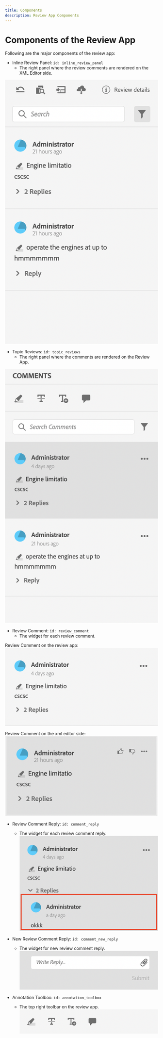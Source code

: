```yaml
---
title: Components
description: Review App Components
---
```


# Components of the Review App

Following are the major components of the review app:

- Inline Review Panel: `id: inline_review_panel`
  - The right panel where the review comments are rendered on the XML Editor side.

![Inline review panel Screenshot](./imgs/inline_review.png)

- Topic Reviews: `id: topic_reviews`
  - The right panel where the comments are rendered on the Review App.

![Topic Review Panel Screenshot](./imgs/topic_reviews.png)

- Review Comment: `id: review_comment`
  - The widget for each review comment.

Review Comment on the review app:
![Review Comment Screenshot](./imgs/review_comment.png)

Review Comment on the xml editor side:
![Review Comment Screenshot](./imgs/review_comment_xmleditor.png)

- Review Comment Reply: `id: comment_reply`
  - The widget for each review comment reply.
![Review Comment Reply Screenshot](./imgs/reply.png)

- New Review Comment Reply: `id: comment_new_reply`
  - The widget for new review comment reply.
![New Review Comment Reply Screenshot](./imgs/new_reply.png)

- Annotation Toolbox: `id: annotation_toolbox`
  - The top right toolbar on the review app.
![Annotation Toolbox Screenshot](./imgs/annotation_toolbox.png)
